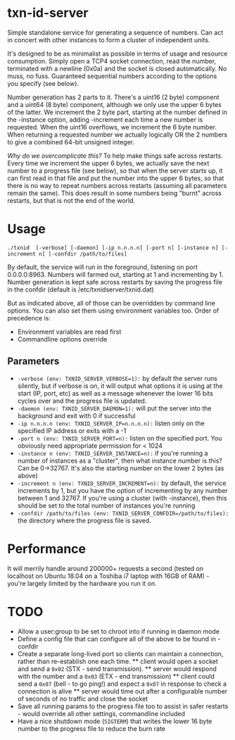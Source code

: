# txn-id-server
Simple standalone service for generating a sequence of numbers. Can act in concert with other instances to form a cluster of independent units.

It's designed to be as minimalist as possible in terms of usage and resource consumption.
Simply open a TCP4 socket connection, read the number, terminated with a newline (0x0a) and the socket is closed automatically. No muss, no fuss. Guaranteed sequential numbers according to the options you specify (see below). 

Number generation has 2 parts to it. There's a uint16 (2 byte) component and a uint64 (8 byte) component, although we only use the upper 6 bytes of the latter. We increment the 2 byte part, starting at the number defined in the -instance option, adding -increment each time a new number is requested. When the uint16 overflows, we increment the 6 byte number. When returning a requested number we actually logically OR the 2 numbers to give a combined 64-bit unsigned integer.

*Why do we overcomplicate this?* To help make things safe across restarts.
Every time we increment the upper 6 bytes, we actually save the next number to a progress file (see below), so that when the server starts up, it can first read in that file and put the number into the upper 6 bytes, so that there is no way to repeat numbers across restarts (assuming all parameters remain the same). This does result in some numbers being "burnt" across restarts, but that is not the end of the world.

# Usage
```
./txnid  [-verbose] [-daemon] [-ip n.n.n.n] [-port n] [-instance n] [-increment n] [-confdir /path/to/files]
```
By default, the service will run in the foreground, listening on port 0.0.0.0:8963. Numbers will farmed out, starting at 1 and incrementing by 1. Number generation is kept safe across restarts by saving the progress file in the confdir (default is /etc/txnidserver/txnid.dat) 

But as indicated above, all of those can be overridden by command line options. You can also set them using environment variables too. Order of precedence is:
* Environment variables are read first
* Commandline options override

## Parameters
* `-verbose (env: TXNID_SERVER_VERBOSE=1):` by default the server runs silently, but if verbose is on, it will output what options it is using at the start (IP, port, etc) as well as a message whenever the lower 16 bits cycles over and the progress file is updated.
* `-daemon (env: TXNID_SERVER_DAEMON=1):` will put the server into the background and exit with 0 if successful
* `-ip n.n.n.n (env: TXNID_SERVER_IP=n.n.n.n):`  listen only on the specified IP address or exits with a -1
* `-port n (env: TXNID_SERVER_PORT=n):` listen on the specified port. You obviously need appropriate permission for < 1024
* `-instance n (env: TXNID_SERVER_INSTANCE=n):` if you're running a number of instances as a "cluster", then what instance number is this? Can be 0->32767. It's also the starting number on the lower 2 bytes (as above)
* `-increment n (env: TXNID_SERVER_INCREMENT=n):` by default, the service increments by 1, but you have the option of incrementing by any number between 1 and 32767. If you're using a cluster (with -instance), then this should be set to the total number of instances you're running
* `-confdir /path/to/files (env: TXNID_SERVER_CONFDIR=/path/to/files):` the directory where the progress file is saved.

# Performance
It will merrily handle around 200000+ requests a second (tested on localhost on Ubuntu 18.04 on a Toshiba i7 laptop with 16GB of RAM) - you're largely limited by the hardware you run it on.

# TODO
* Allow a user:group to be set to chroot into if running in daemon mode
* Define a config file that can configure all of the above to be found in -confdir
* Create a separate long-lived port so clients can maintain a connection, rather than re-establish one each time.
** client would open a socket and send a `0x02` (STX - send transmission).
** server would respond with the number and a `0x03` (ETX - end transmission)
** client could send a `0x07` (bell - to go ping!) and expect a `0x07` in response to check a connection is alive
** server would time out after a configurable number of seconds of no traffic and close the socket
* Save all running params to the progress file too to assist in safer restarts - would override all other settings, commandline included
* Have a nice shutdown mode (`SIGTERM`) that writes the lower 16 byte number to the progress file to reduce the burn rate
